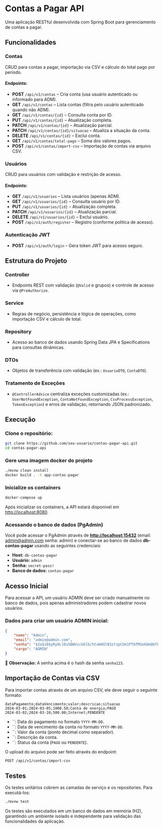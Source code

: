 # Contas a Pagar API

Uma aplicação RESTful desenvolvida com Spring Boot para gerenciamento de contas a pagar.

## Funcionalidades

### Contas

CRUD para contas a pagar, importação via CSV e cálculo do total pago por período.

#### Endpoints:

- **POST** `/api/v1/contas` – Cria conta (usa usuário autenticado ou informado para ADM).
- **GET** `/api/v1/contas` – Lista contas (filtra pelo usuário autenticado quando não ADM).
- **GET** `/api/v1/contas/{id}` – Consulta conta por ID.
- **PUT** `/api/v1/contas/{id}` – Atualização completa.
- **PATCH** `/api/v1/contas/{id}` – Atualização parcial.
- **PATCH** `/api/v1/contas/{id}/situacao` – Atualiza a situação da conta.
- **DELETE** `/api/v1/contas/{id}` – Exclui conta.
- **GET** `/api/v1/contas/total-pago` – Soma dos valores pagos.
- **POST** `/api/v1/contas/import-csv` – Importação de contas via arquivo CSV.

### Usuários

CRUD para usuários com validação e restrição de acesso.

#### Endpoints:

- **GET** `/api/v1/usuarios` – Lista usuários (apenas ADM).
- **GET** `/api/v1/usuarios/{id}` – Consulta usuário por ID.
- **PUT** `/api/v1/usuarios/{id}` – Atualização completa.
- **PATCH** `/api/v1/usuarios/{id}` – Atualização parcial.
- **DELETE** `/api/v1/usuarios/{id}` – Exclui usuário.
- **POST** `/api/v1/auth/register` – Registro (conforme política de acesso).

### Autenticação JWT

- **POST** `/api/v1/auth/login` – Gera token JWT para acesso seguro.

## Estrutura do Projeto

### Controller

- Endpoints REST com validação (`@Valid` e grupos) e controle de acesso via `@PreAuthorize`.

### Service

- Regras de negócio, persistência e lógica de operações, como importação CSV e cálculo de total.

### Repository

- Acesso ao banco de dados usando Spring Data JPA e Specifications para consultas dinâmicas.

### DTOs

- Objetos de transferência com validação (ex.: `UsuarioDTO`, `ContaDTO`).

### Tratamento de Exceções

- `@ControllerAdvice` centraliza exceções customizadas (ex.: `UserNotFoundException`, `ContaNotFoundException`, `CsvProcessException`, `TokenException`) e erros de validação, retornando JSON padronizado.

## Execução

### Clone o repositório:

```bash
git clone https://github.com/seu-usuario/contas-pagar-api.git
cd contas-pagar-api
```

### Gere uma imagem docker do projeto

```bash
./mvnw clean install
docker build . -t app-contas-pagar
```

### Inicialize os containers

```bash
docker-compose up
```

Após inicializar os containers, a API estará disponível em [http://localhost:8080](http://localhost:8080/).

### Acessando o banco de dados (PgAdmin)

Você pode acessar o PgAdmin através de [**http://localhost:15432**](http://localhost:15432) (email: admin@admin.com senha: admin) e conectar-se ao banco de dados **db-contas-pagar** usando as seguintes credenciais:

- **Host:** `db-contas-pagar`
- **Usuário:** `admin`
- **Senha:** `secret-pass!`
- **Banco de dados:** `contas-pagar`

## Acesso Inicial

Para acessar a API, um usuário ADMIN deve ser criado manualmente no banco de dados, pois apenas administradores podem cadastrar novos usuários.

### Dados para criar um usuário ADMIN inicial:

```json
{
    "nome": "Admin",
    "email": "admin@admin.com",
    "senha": "$2a$10$yRy9LlDu5BWUick6lb/htuW4QlN3zt1pCUm1PTbfMSek0mQ6fFPQ2",
    "cargo": "ADMIN"
}
```

🔑 **Observação:** A senha acima é o hash da senha `senha123`.

## Importação de Contas via CSV

Para importar contas através de um arquivo CSV, ele deve seguir o seguinte formato:

```
dataPagamento;dataVencimento;valor;descricao;situacao
2024-03-01;2024-03-05;1000.50;Conta de energia;PAGO
2024-03-02;2024-03-10;500.00;Internet;PENDENTE
```

- ``: Data do pagamento no formato `YYYY-MM-DD`.
- ``: Data de vencimento da conta no formato `YYYY-MM-DD`.
- ``: Valor da conta (ponto decimal como separador).
- ``: Descrição da conta.
- ``: Status da conta (`PAGO` ou `PENDENTE`).

O upload do arquivo pode ser feito através do endpoint:

```bash
POST /api/v1/contas/import-csv
```

## Testes

Os testes unitários cobrem as camadas de serviço e os repositories. Para executá-los:

```bash
./mvnw test
```

Os testes são executados em um banco de dados em memória (H2), garantindo um ambiente isolado e independente para validação das funcionalidades da aplicação.

